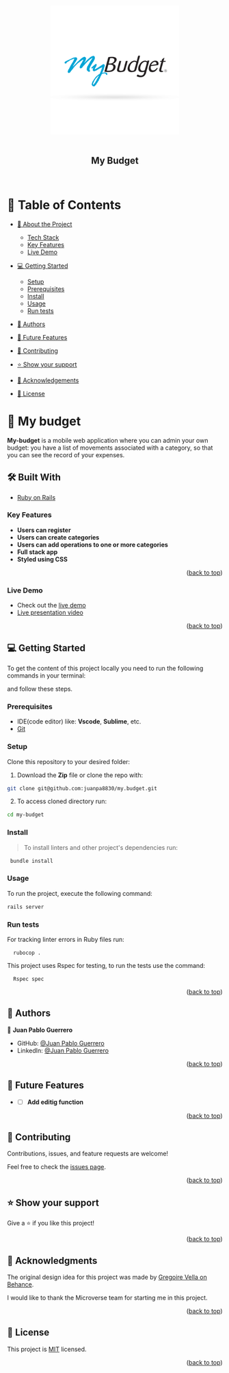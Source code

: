 <a name="readme-top"></a>

<div align="center">
  <img src="./public/budgetlogo.png" alt="logo" width="300P"  height="auto" />
  <br/><br/>

  <h2><b>My Budget</b></h2>

  <br/>

</div>

<!-- TABLE OF CONTENTS -->
# 📗 Table of Contents

- [📖 About the Project](#about-project)
    - [Tech Stack](#tech-stack)
    - [Key Features](#key-features)
    - [Live Demo](#demo)
- [💻 Getting Started](#getting-started)
  - [Setup](#setup)
  - [Prerequisites](#prerequisites)
  - [Install](#install)
  - [Usage](#usage)
  - [Run tests](#run-tests)

- [👥 Authors](#authors)
- [🔭 Future Features](#future-features)
- [🤝 Contributing](#contributing)
- [⭐️ Show your support](#support)
- [🙏 Acknowledgements](#acknowledgements)
- [📝 License](#license)

<!-- PROJECT DESCRIPTION -->

# 📖 My budget <a name="about-project"></a>

**My-budget** is a mobile web application where you can admin your own budget: you have a list of movements associated with a category, so that you can see the record of your expenses.

## 🛠 Built With <a name="built-with"></a>


  <ul>
    <li><a href="https://www.ruby-lang.org/en/documentation/">Ruby on Rails</a></li>
  </ul>


<!-- Features -->

### Key Features <a name="key-features"></a>

- **Users can register**
- **Users can create categories**
- **Users can add operations to one or more categories**
- **Full stack app**
- **Styled using CSS**

<p align="right">(<a href="#readme-top">back to top</a>)</p>

### Live Demo <a name="demo"></a>
- Check out the [live demo](https://my-budget-nkk7.onrender.com)
- [Live presentation video](https://www.loom.com/share/c475fc215829410f99276b40b4bd9094)

<p align="right">(<a href="#readme-top">back to top</a>)</p>


<!-- GETTING STARTED -->

## 💻 Getting Started <a name="getting-started"></a>

To get the content of this project locally you need to run the following commands in your terminal:

and follow these steps.

### Prerequisites

- IDE(code editor) like: **Vscode**, **Sublime**, etc.
- [Git](https://www.linode.com/docs/guides/how-to-install-git-on-linux-mac-and-windows/)

### Setup

Clone this repository to your desired folder:

1. Download the **Zip** file or clone the repo with:
 ```bash
git clone git@github.com:juanpa8830/my.budget.git
```
2. To access cloned directory run:
```bash
cd my-budget 
```

### Install

> To install linters and other project's dependencies run:

```bash
 bundle install
```

### Usage

To run the project, execute the following command:
```bash
rails server
```

### Run tests

For tracking linter errors in Ruby files run:
 
 ```
   rubocop .
 ```

This project uses Rspec for testing, to run the tests use the command:
 
 ```
   Rspec spec
 ```

<p align="right">(<a href="#readme-top">back to top</a>)</p>

<!-- AUTHORS -->

## 👥 Authors <a name="authors"></a>

👤 **Juan Pablo Guerrero**

- GitHub: [@Juan Pablo Guerrero](https://github.com/Juanpa8830)
- LinkedIn: [@Juan Pablo Guerrero](https://www.linkedin.com/in/juanpabloguerrerorios/)

<p align="right">(<a href="#readme-top">back to top</a>)</p>

<!-- FUTURE FEATURES -->

## 🔭 Future Features <a name="future-features"></a>

- - [ ] **Add editig function**

<p align="right">(<a href="#readme-top">back to top</a>)</p>

<!-- CONTRIBUTING -->

## 🤝 Contributing <a name="contributing"></a>

Contributions, issues, and feature requests are welcome!

Feel free to check the [issues page](https://github.com/juanpa8830/my-budget/issues).

<p align="right">(<a href="#readme-top">back to top</a>)</p>

<!-- SUPPORT -->

## ⭐️ Show your support <a name="support"></a>

Give a ⭐️ if you like this project!

<p align="right">(<a href="#readme-top">back to top</a>)</p>

<!-- ACKNOWLEDGEMENTS -->

## 🙏 Acknowledgments <a name="acknowledgements"></a>
The original design idea for this project was made by [Gregoire Vella on Behance](https://www.behance.net/gregoirevella). 

I would like to thank the Microverse team for starting me in this project.

<p align="right">(<a href="#readme-top">back to top</a>)</p>

<!-- LICENSE -->

## 📝 License <a name="license"></a>

This project is [MIT](./LICENSE) licensed.

<p align="right">(<a href="#readme-top">back to top</a>)</p>
